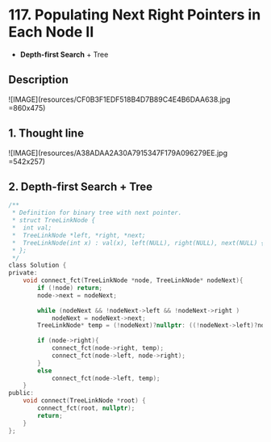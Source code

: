 # 117. Populating Next Right Pointers in Each Node II
- **Depth-first Search** + Tree 


## Description
![IMAGE](resources/CF0B3F1EDF518B4D7B89C4E4B6DAA638.jpg =860x475)

## 1. Thought line
![IMAGE](resources/A38ADAA2A30A7915347F179A096279EE.jpg =542x257)


## 2. **Depth-first Search** + Tree

```c
/**
 * Definition for binary tree with next pointer.
 * struct TreeLinkNode {
 *  int val;
 *  TreeLinkNode *left, *right, *next;
 *  TreeLinkNode(int x) : val(x), left(NULL), right(NULL), next(NULL) {}
 * };
 */
class Solution {
private:
    void connect_fct(TreeLinkNode *node, TreeLinkNode* nodeNext){
        if (!node) return;
        node->next = nodeNext;
        
        while (nodeNext && !nodeNext->left && !nodeNext->right )
            nodeNext = nodeNext->next;
        TreeLinkNode* temp = (!nodeNext)?nullptr: ((!nodeNext->left)?nodeNext->right:nodeNext->left);
        
        if (node->right){
            connect_fct(node->right, temp);
            connect_fct(node->left, node->right);
        }
        else
            connect_fct(node->left, temp);
    }
public:
    void connect(TreeLinkNode *root) {
        connect_fct(root, nullptr);
        return;
    }
};
```